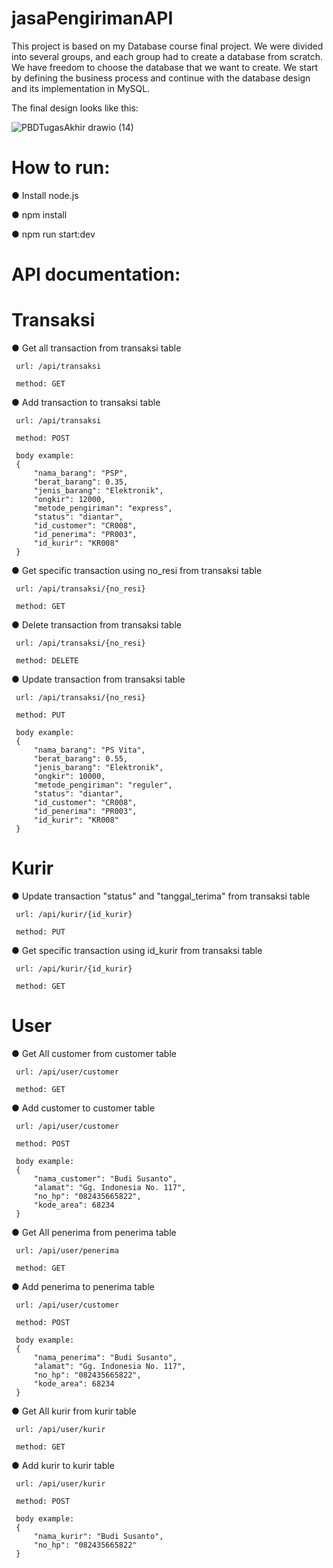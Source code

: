 # jasaPengirimanAPI
This project is based on my Database course final project. We were divided into several groups, and each group had to create a database from scratch. We have freedom to choose the database that we want to create. We start by defining the business process and continue with the database design and its implementation in MySQL.

The final design looks like this:

![PBDTugasAkhir drawio (14)](https://user-images.githubusercontent.com/67745986/208246808-2c1948d4-ef86-439b-808c-fcbe4c8ec003.png)


# How to run:
   ● Install node.js
   
   ● npm install
   
   ● npm run start:dev

# API documentation:
   # Transaksi
   ● Get all transaction from transaksi table
     
     url: /api/transaksi
      
     method: GET
      
   ● Add transaction to transaksi table
      
     url: /api/transaksi
     
     method: POST
     
     body example:
     {
         "nama_barang": "PSP",
         "berat_barang": 0.35,
         "jenis_barang": "Elektronik",
         "ongkir": 12000,
         "metode_pengiriman": "express",
         "status": "diantar",
         "id_customer": "CR008",
         "id_penerima": "PR003",
         "id_kurir": "KR008"
     }
      
   ● Get specific transaction using no_resi from transaksi table
     
     url: /api/transaksi/{no_resi}
     
     method: GET
      
   ● Delete transaction from transaksi table
     
     url: /api/transaksi/{no_resi}
     
     method: DELETE
      
   ● Update transaction from transaksi table
     
     url: /api/transaksi/{no_resi}
      
     method: PUT
     
     body example:
     {
         "nama_barang": "PS Vita",
         "berat_barang": 0.55,
         "jenis_barang": "Elektronik",
         "ongkir": 10000,
         "metode_pengiriman": "reguler",
         "status": "diantar",
         "id_customer": "CR008",
         "id_penerima": "PR003",
         "id_kurir": "KR008"
     }
      
   # Kurir
   ● Update transaction "status" and "tanggal_terima" from transaksi table
     
     url: /api/kurir/{id_kurir}
     
     method: PUT
      
   ● Get specific transaction using id_kurir from transaksi table
     
     url: /api/kurir/{id_kurir}
     
     method: GET

   # User
   ● Get All customer from customer table
     
     url: /api/user/customer
     
     method: GET
      
   ● Add customer to customer table
     
     url: /api/user/customer
     
     method: POST
     
     body example:
     {
         "nama_customer": "Budi Susanto",
         "alamat": "Gg. Indonesia No. 117",
         "no_hp": "082435665822",
         "kode_area": 68234
     }
      
   ● Get All penerima from penerima table
     
     url: /api/user/penerima
     
     method: GET
      
   ● Add penerima to penerima table
     
     url: /api/user/customer
     
     method: POST
     
     body example:
     {
         "nama_penerima": "Budi Susanto",
         "alamat": "Gg. Indonesia No. 117",
         "no_hp": "082435665822",
         "kode_area": 68234
     }
     
   ● Get All kurir from kurir table
     
     url: /api/user/kurir
     
     method: GET
      
   ● Add kurir to kurir table
     
     url: /api/user/kurir
     
     method: POST
     
     body example:
     {
         "nama_kurir": "Budi Susanto",
         "no_hp": "082435665822"
     }
